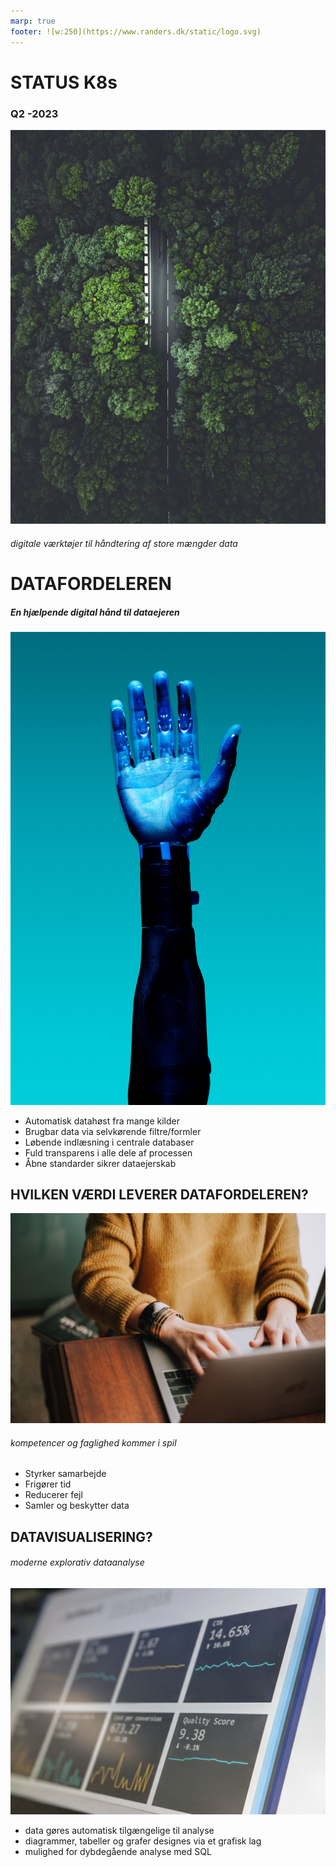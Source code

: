 ```yaml
---
marp: true
footer: ![w:250](https://www.randers.dk/static/logo.svg) 
---
```


<!--
theme: uncover

transition: dissolve
class:
 - invert
headingDivider: 2 
paginate: true
-->

# STATUS K8s
### Q2 -2023 
![bg blur:2px brightness:0.7](./img/taneli-lahtinen-bJiisZmEB2M-unsplash.jpg)
###### digitale værktøjer til håndtering af store mængder data


# DATAFORDELEREN
<style>
{
  font-size: 30px
}
</style>

##### En hjælpende digital hånd til dataejeren
![bg right:25% h:800 saturate:0.5](./img/robotarm-unsplash.jpg)
- Automatisk datahøst fra mange kilder
- Brugbar data via selvkørende filtre/formler 
- Løbende indlæsning i centrale databaser
- Fuld transparens i alle dele af processen 
- Åbne standarder sikrer dataejerskab


## HVILKEN VÆRDI LEVERER DATAFORDELEREN?
![bg blur:2px brightness:0.5](./img/manuel-unsplash.jpg)
###### kompetencer og faglighed kommer i spil

- Styrker samarbejde
- Frigører tid
- Reducerer fejl
- Samler og beskytter data

## DATAVISUALISERING?
###### moderne explorativ dataanalyse
![bg blur:2px brightness:0.4](./img/visualization-unsplash.jpg)

 - data gøres automatisk tilgængelige til analyse
 - diagrammer, tabeller og grafer designes via et grafisk lag
 - mulighed for dybdegående analyse med SQL